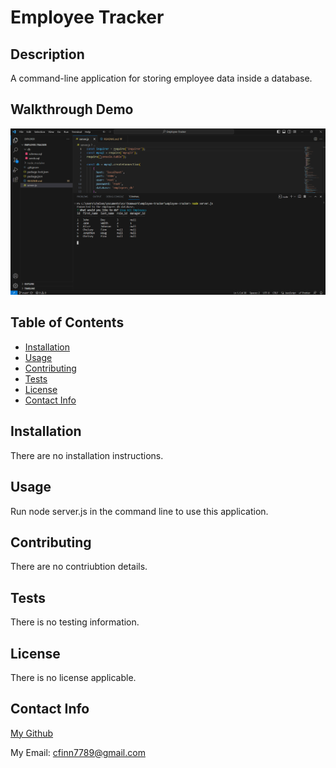 # Employee Tracker

  ## Description
  A command-line application for storing employee data inside a database.

  ## Walkthrough Demo

  [![Watch the video](./example-image.png)](https://drive.google.com/file/d/1cX47nTTkGUx1SDlPGfoGAOO33t9-NmSq/view)

  ## Table of Contents
  - [Installation](#installation)
  - [Usage](#usage)
  - [Contributing](#contributing)
  - [Tests](#tests)
  - [License](#license)
  - [Contact Info](#contact-info)

  ## Installation
  There are no installation instructions.

  ## Usage
  Run node server.js in the command line to use this application.

  ## Contributing
  There are no contriubtion details.

  ## Tests
  There is no testing information.

  ## License
  There is no license applicable. 

  ## Contact Info
  [My Github](https://github.com/cfinn7789)
  
  My Email: cfinn7789@gmail.com
